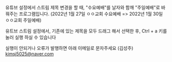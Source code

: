 유튜브 설정에서 스트림 제목 변경을 할 때,
"수요예배"를 날자와 함깨 "주일예배"로 바꿔주는 프로그램입니다.
(2022년 1월 27일 ㅇㅇ교회 수요예배 => 2022년 1월 30일 ㅇㅇ교회 주일예배)

유트브 스트림 설정에서, 기존에 있는 제목을 모두 드래그 해서 선택한 후, Ctrl + a 키를 눌러 실행 하실 수 있습니다

실행이 안되거나 오류가 발행하면 아래 이메일로 문자주세요
(김성주) kimsj5025@naver.com